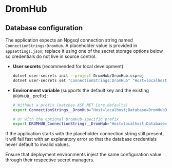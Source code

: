 # DromHub

## Database configuration

The application expects an Npgsql connection string named `ConnectionStrings:DromHub`. A placeholder value is provided in `appsettings.json`; replace it using one of the secret storage options below so credentials do not live in source control.

- **User secrets** (recommended for local development):

  ```bash
  dotnet user-secrets init --project DromHub/DromHub.csproj
  dotnet user-secrets set "ConnectionStrings:DromHub" "Host=localhost;Database=DromHubDB;Username=dromhub;Password=<your password>" --project DromHub/DromHub.csproj
  ```

- **Environment variable** (supports the default key and the existing `DROMHUB_` prefix):

  ```bash
  # Without a prefix (matches ASP.NET Core defaults)
  export ConnectionStrings__DromHub="Host=localhost;Database=DromHubDB;Username=dromhub;Password=<your password>"

  # Or with the optional DromHub-specific prefix
  export DROMHUB_ConnectionStrings__DromHub="Host=localhost;Database=DromHubDB;Username=dromhub;Password=<your password>"
  ```

If the application starts with the placeholder connection string still present, it will fail fast with an explanatory
error so that the database credentials never default to invalid values.

Ensure that deployment environments inject the same configuration value through their respective secret managers.
